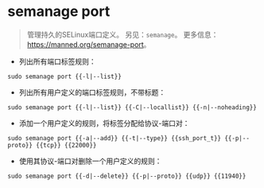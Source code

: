 # semanage port

> 管理持久的SELinux端口定义。
> 另见：`semanage`。
> 更多信息：<https://manned.org/semanage-port>。

- 列出所有端口标签规则：

`sudo semanage port {{-l|--list}}`

- 列出所有用户定义的端口标签规则，不带标题：

`sudo semanage port {{-l|--list}} {{-C|--locallist}} {{-n|--noheading}}`

- 添加一个用户定义的规则，将标签分配给协议-端口对：

`sudo semanage port {{-a|--add}} {{-t|--type}} {{ssh_port_t}} {{-p|--proto}} {{tcp}} {{22000}}`

- 使用其协议-端口对删除一个用户定义的规则：

`sudo semanage port {{-d|--delete}} {{-p|--proto}} {{udp}} {{11940}}`